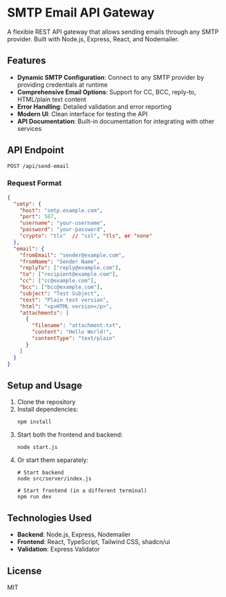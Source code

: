 
# SMTP Email API Gateway

A flexible REST API gateway that allows sending emails through any SMTP provider. Built with Node.js, Express, React, and Nodemailer.

## Features

- **Dynamic SMTP Configuration**: Connect to any SMTP provider by providing credentials at runtime
- **Comprehensive Email Options**: Support for CC, BCC, reply-to, HTML/plain text content
- **Error Handling**: Detailed validation and error reporting
- **Modern UI**: Clean interface for testing the API
- **API Documentation**: Built-in documentation for integrating with other services

## API Endpoint

```
POST /api/send-email
```

### Request Format

```json
{
  "smtp": {
    "host": "smtp.example.com",
    "port": 587,
    "username": "your-username",
    "password": "your-password",
    "crypto": "tls"  // "ssl", "tls", or "none"
  },
  "email": {
    "fromEmail": "sender@example.com",
    "fromName": "Sender Name",
    "replyTo": ["reply@example.com"],
    "to": ["recipient@example.com"],
    "cc": ["cc@example.com"],
    "bcc": ["bcc@example.com"],
    "subject": "Test Subject",
    "text": "Plain text version",
    "html": "<p>HTML version</p>",
    "attachments": [
      {
        "filename": "attachment.txt",
        "content": "Hello World!",
        "contentType": "text/plain"
      }
    ]
  }
}
```

## Setup and Usage

1. Clone the repository
2. Install dependencies:
   ```
   npm install
   ```
3. Start both the frontend and backend:
   ```
   node start.js
   ```
4. Or start them separately:
   ```
   # Start backend
   node src/server/index.js
   
   # Start frontend (in a different terminal)
   npm run dev
   ```

## Technologies Used

- **Backend**: Node.js, Express, Nodemailer
- **Frontend**: React, TypeScript, Tailwind CSS, shadcn/ui
- **Validation**: Express Validator

## License

MIT
